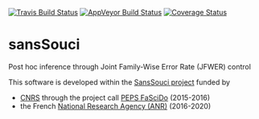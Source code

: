 [![Travis Build Status](https://travis-ci.org/pneuvial/sanssouci.svg?branch=develop)](https://travis-ci.org/pneuvial/sanssouci)
[![AppVeyor Build Status](https://ci.appveyor.com/api/projects/status/github/pneuvial/sanssouci?branch=develop&svg=true)](https://ci.appveyor.com/project/pneuvial/sanssouci)
[![Coverage Status](https://img.shields.io/codecov/c/github/pneuvial/sanssouci/develop.svg)](https://codecov.io/github/pneuvial/sanssouci?branch=develop)

# sansSouci
Post hoc inference through Joint Family-Wise Error Rate (JFWER) control

This software is developed within the [SansSouci project](https://www.math.univ-toulouse.fr/~pneuvial/SansSouci
) funded by 

*  [CNRS](http://www.cnrs.fr) through the project call [PEPS FaSciDo](https://www.cnrs.fr/ins2i/spip.php?article1183) (2015-2016)
* the French [National Research Agency (ANR)](http://www.agence-nationale-recherche.fr/?Project=ANR-16-CE40-0019) (2016-2020)
